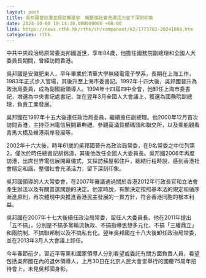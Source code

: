```yaml
---
layout: post
title: 吳邦國曾訪港並探訪蘇屋邨　稱整個社會充滿活力留下深刻印象
date: 2024-10-08 19:14:38.000000000 +08:00
link: https://news.rthk.hk/rthk/ch/component/k2/1773702-20241008.htm
categories: rthk
---
```


中共中央政治局原常委吳邦國逝世，享年84歲，他擔任國務院副總理和全國人大委員長期間，曾經訪問香港。

吳邦國是安徽肥東人，早年畢業於清華大學無綫電電子學系，長期在上海工作，1983年正式步入官場，其後升至上海市委書記。1992年十四大後，吳邦國晉升為政治局委員，成為副國級領導人。1994年十四屆四中全會，他卸任上海市委書記，增選為中央書記處書記，並在翌年3月全國人大會議上，獲選為國務院副總理，負責工業發展。

吳邦國在1997年十五大後連任政治局委員，繼續擔任副總理。他2000年12月首次訪問香港，主持亞洲電信展開幕典禮、參觀葵涌貨櫃碼頭和聯交所，以及乘船觀看青馬大橋及維港兩岸發展等。

2002年十六大後，時年61歲的吳邦國晉升為政治局常委，在9名常委之中位列第2，僅次於時任總書記胡錦濤，其後他改任全國人大委員長。吳邦國2006年再度訪港，出席世界電信展開幕儀式，又探訪蘇屋邨住戶，總結行程時說，感到香港社會穩定和諧，整個社會充滿活力，留下深刻印象。

吳邦國領導的人大常委會，在2007年審議通過關於香港2012年行政長官和立法會產生辦法以及有關普選問題的決定。他當時說，有關決定按照基本法的規定和循序漸進原則，再次體現中央推進香港民主發展的一貫方針，符合香港同胞的根本利益。

吳邦國在2007年十七大後續任政治局常委，留任人大委員長。他在2011年提出「五不搞」，分別是不搞多黨輪流執政、不搞指導思想多元化、不搞「三權鼎立」和兩院制、不搞聯邦制以及不搞私有化。翌年吳邦國在十八大後卸任政治局常委，並在2013年3月人大會議上卸任。

今年春節前夕，習近平等黨和國家領導人分別看望或委託有關方面負責人員，看望包括吳邦國在內的退休領導人，上月30日在北京人民大會堂舉行的國慶75周年招待會上，未見吳邦國身影。
